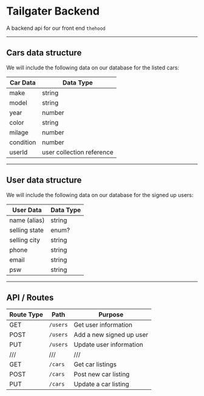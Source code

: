 # Tailgater Backend

A backend api for our front end `thehood`

***

## Cars data structure

We will include the following data on our database for the listed cars:

| Car Data | Data Type |
| -------- | --------- |
| make | string |
| model | string |
| year | number |
| color | string |
| milage | number |
| condition | number |
| userId | user collection reference |

***

## User data structure

We will include the following data on our database for the signed up users:

| User Data | Data Type |
| --------- | --------- |
| name (alias) | string |
| selling state | enum? |
| selling city | string |
| phone | string |
| email | string |
| psw | string |

***

## API / Routes

| Route Type | Path | Purpose |
| ---------- | ---- | ------- |
| GET | `/users` | Get user information |
| POST | `/users` | Add a new signed up user |
| PUT | `/users` | Update user information |
| \/\/\/ | \/\/\/ | \/\/\/ |
| GET | `/cars` | Get car listings |
| POST | `/cars` | Post new car listing |
| PUT | `/cars` | Update a car listing |